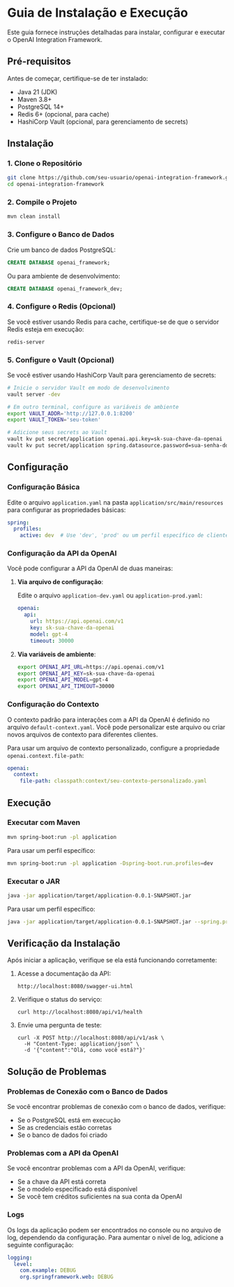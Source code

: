 # Guia de Instalação e Execução

Este guia fornece instruções detalhadas para instalar, configurar e executar o OpenAI Integration Framework.

## Pré-requisitos

Antes de começar, certifique-se de ter instalado:

- Java 21 (JDK)
- Maven 3.8+
- PostgreSQL 14+
- Redis 6+ (opcional, para cache)
- HashiCorp Vault (opcional, para gerenciamento de secrets)

## Instalação

### 1. Clone o Repositório

```bash
git clone https://github.com/seu-usuario/openai-integration-framework.git
cd openai-integration-framework
```

### 2. Compile o Projeto

```bash
mvn clean install
```

### 3. Configure o Banco de Dados

Crie um banco de dados PostgreSQL:

```sql
CREATE DATABASE openai_framework;
```

Ou para ambiente de desenvolvimento:

```sql
CREATE DATABASE openai_framework_dev;
```

### 4. Configure o Redis (Opcional)

Se você estiver usando Redis para cache, certifique-se de que o servidor Redis esteja em execução:

```bash
redis-server
```

### 5. Configure o Vault (Opcional)

Se você estiver usando HashiCorp Vault para gerenciamento de secrets:

```bash
# Inicie o servidor Vault em modo de desenvolvimento
vault server -dev

# Em outro terminal, configure as variáveis de ambiente
export VAULT_ADDR='http://127.0.0.1:8200'
export VAULT_TOKEN='seu-token'

# Adicione seus secrets ao Vault
vault kv put secret/application openai.api.key=sk-sua-chave-da-openai
vault kv put secret/application spring.datasource.password=sua-senha-do-banco
```

## Configuração

### Configuração Básica

Edite o arquivo `application.yaml` na pasta `application/src/main/resources` para configurar as propriedades básicas:

```yaml
spring:
  profiles:
    active: dev  # Use 'dev', 'prod' ou um perfil específico de cliente
```

### Configuração da API da OpenAI

Você pode configurar a API da OpenAI de duas maneiras:

1. **Via arquivo de configuração**:

   Edite o arquivo `application-dev.yaml` ou `application-prod.yaml`:

   ```yaml
   openai:
     api:
       url: https://api.openai.com/v1
       key: sk-sua-chave-da-openai
       model: gpt-4
       timeout: 30000
   ```

2. **Via variáveis de ambiente**:

   ```bash
   export OPENAI_API_URL=https://api.openai.com/v1
   export OPENAI_API_KEY=sk-sua-chave-da-openai
   export OPENAI_API_MODEL=gpt-4
   export OPENAI_API_TIMEOUT=30000
   ```

### Configuração do Contexto

O contexto padrão para interações com a API da OpenAI é definido no arquivo `default-context.yaml`. Você pode personalizar este arquivo ou criar novos arquivos de contexto para diferentes clientes.

Para usar um arquivo de contexto personalizado, configure a propriedade `openai.context.file-path`:

```yaml
openai:
  context:
    file-path: classpath:context/seu-contexto-personalizado.yaml
```

## Execução

### Executar com Maven

```bash
mvn spring-boot:run -pl application
```

Para usar um perfil específico:

```bash
mvn spring-boot:run -pl application -Dspring-boot.run.profiles=dev
```

### Executar o JAR

```bash
java -jar application/target/application-0.0.1-SNAPSHOT.jar
```

Para usar um perfil específico:

```bash
java -jar application/target/application-0.0.1-SNAPSHOT.jar --spring.profiles.active=dev
```

## Verificação da Instalação

Após iniciar a aplicação, verifique se ela está funcionando corretamente:

1. Acesse a documentação da API:
   ```
   http://localhost:8080/swagger-ui.html
   ```

2. Verifique o status do serviço:
   ```
   curl http://localhost:8080/api/v1/health
   ```

3. Envie uma pergunta de teste:
   ```
   curl -X POST http://localhost:8080/api/v1/ask \
     -H "Content-Type: application/json" \
     -d '{"content":"Olá, como você está?"}'
   ```

## Solução de Problemas

### Problemas de Conexão com o Banco de Dados

Se você encontrar problemas de conexão com o banco de dados, verifique:

- Se o PostgreSQL está em execução
- Se as credenciais estão corretas
- Se o banco de dados foi criado

### Problemas com a API da OpenAI

Se você encontrar problemas com a API da OpenAI, verifique:

- Se a chave da API está correta
- Se o modelo especificado está disponível
- Se você tem créditos suficientes na sua conta da OpenAI

### Logs

Os logs da aplicação podem ser encontrados no console ou no arquivo de log, dependendo da configuração. Para aumentar o nível de log, adicione a seguinte configuração:

```yaml
logging:
  level:
    com.example: DEBUG
    org.springframework.web: DEBUG
```
